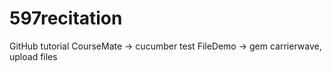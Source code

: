 # 597recitation
GitHub tutorial
CourseMate -> cucumber test
FileDemo -> gem carrierwave, upload files
